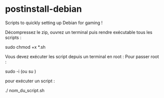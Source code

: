# postinstall-debian

Scripts to quickly setting up Debian for gaming !

Décompressez le zip, ouvrez un terminal puis rendre exécutable tous les scripts :

  sudo chmod +x *.sh
  
Vous devez exécuter les script depuis un terminal en root :
Pour passer root : 

  sudo -i (ou su )

pour exécuter un script :

  ./ nom_du_script.sh


